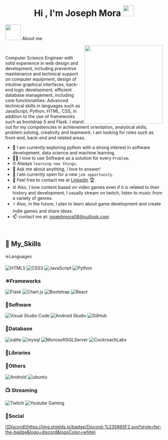 <h1 align="center"><b>Hi , I'm Joseph Mora </b><img src="https://media.giphy.com/media/hvRJCLFzcasrR4ia7z/giphy.gif" width="35"></h1>

 <picture><img src = "https://github.com/7oSkaaa/7oSkaaa/blob/main/Images/about_me.gif?raw=true" width = 50px></picture> About me

<picture> <img align="right" src="https://github.com/7oSkaaa/7oSkaaa/blob/main/Images/Right_Side.gif?raw=true" width = 250px></picture>

<br>
<p text-align: justify >Computer Science Engineer with solid experience in web design and development, including preventive maintenance and technical support on computer equipment, design of intuitive graphical interfaces, back-end logic development, efficient database management, including core functionalities. Advanced technical skills in languages such as JavaScript, Python, HTML, CSS, in addition to the use of frameworks such as bootstrap 5 and Flask. I stand out for my competencies in achievement orientation, analytical skills, problem solving, creativity and teamwork. I am looking for roles such as front-end, back-end and related areas.</p>

- 🌱 I am currently exploring python with a strong interest in software development, data science and machine learning.
- :technologist: I love to use Software as a solution for every `Problem`.
- :nerd_face: Always `learning new things`.
- 💬 Ask me about anything, I love to answer!
- :thinking: I am currently open for a new `job opportunity`.
- 🤝 Feel free to contact me at [LinkedIn](https://www.linkedin.com/in/joseph-mora-quimis-312604260/) 🏆.
- 🌐 Also, I love content based on video games even if it is related to their history and development, I usually stream on twitch, listen to music from a variety of genres.
- ⚡ Also, in the future, I plan to learn about game development and create indie games and share ideas.
- 📫 contact me at: josephmora08@outlook.com
<br>

## 🚀 My_Skills

☕️Languages


![HTML5](https://img.shields.io/badge/HTML5%20-%23E34F26.svg?style=for-the-badge&logo=html5&logoColor=white)
![CSS3](https://img.shields.io/badge/CSS%20-%231572B6.svg?style=for-the-badge&logo=css3&logoColor=white)
![JavaScript](https://img.shields.io/badge/JavaScript%20-%23F7DF1E.svg?style=for-the-badge&logo=javascript&logoColor=black)
![Python](https://img.shields.io/badge/python-3670A0?style=for-the-badge&logo=python&logoColor=ffdd54)

### ⚛️Frameworks
![Flask](https://img.shields.io/badge/flask-%23000.svg?style=for-the-badge&logo=flask&logoColor=white)
![Chart.js](https://img.shields.io/badge/chart.js-F5788D.svg?style=for-the-badge&logo=chart.js&logoColor=white)
![Bootstrap](https://img.shields.io/badge/Bootstrap-7952B3.svg?style=for-the-badge&logo=bootstrap&logoColor=white)
![React](https://img.shields.io/badge/react-%2320232a.svg?style=for-the-badge&logo=react&logoColor=%2361DAFB)

### 📝Software

![Visual Studio Code](https://img.shields.io/badge/Visual%20Studio%20Code-0078d7.svg?style=for-the-badge&logo=visual-studio-code&logoColor=white)
![Android Studio](https://img.shields.io/badge/Android%20Studio-3DDC84.svg?style=for-the-badge&logo=androidstudio&logoColor=white)
![GitHub](https://img.shields.io/badge/github-%23121011.svg?style=for-the-badge&logo=github&logoColor=white)

### 🐬Database

![sqlite](https://img.shields.io/badge/sqlite-003B57.svg?style=for-the-badge&logo=sqlite&logoColor=white)
![mysql](https://img.shields.io/badge/mysql-4479A1.svg?style=for-the-badge&logo=mysql&logoColor=white)
![MicrosoftSQLServer](https://img.shields.io/badge/Microsoft%20SQL%20Server-CC2927?style=for-the-badge&logo=microsoft%20sql%20server&logoColor=white)
![CockroachLabs](https://img.shields.io/badge/Cockroach%20Labs-6933FF?style=for-the-badge&logo=Cockroach%20Labs&logoColor=white)


### 📘Libraries



### 🐙Others

![Android](https://img.shields.io/badge/Android-44A833.svg?style=for-the-badge&logo=android&logoColor=white)
![ubuntu](https://img.shields.io/badge/ubuntu-E95420.svg?style=for-the-badge&logo=ubuntu&logoColor=white)

### 📺 Streaming
![Twitch](https://img.shields.io/badge/Twitch-9347FF?style=for-the-badge&logo=twitch&logoColor=white)
![Youtube Gaming](https://img.shields.io/badge/Youtube%20Gaming-FF0000?style=for-the-badge&logo=Youtubegaming&logoColor=white)

### 💬Social
<a href= " https://www.google.com/search?q=framework+para+desarrollo+&sca_esv=ae093cb415ffb20d&rlz=1C1VDKB_esEC1079EC1079&biw=1366&bih=599&sxsrf=ADLYWIKGhLP_Tyf6Zsxr_lB4o0l8XGWC4w%3A1731441638587&ei=5rMzZ6m-I9KNwbkP96Tu-AQ&ved=0ahUKEwipycTeyteJAxXSRjABHXeSG08Q4dUDCA8&uact=5&oq=framework+para+desarrollo+&gs_lp=Egxnd3Mtd2l6LXNlcnAiGmZyYW1ld29yayBwYXJhIGRlc2Fycm9sbG8gMgoQIxiABBgnGIoFMgoQABiABBhDGIoFMgUQABiABDIFEAAYgAQyBRAAGIAEMgYQABgWGB4yBhAAGBYYHjIGEAAYFhgeMgYQABgWGB4yBhAAGBYYHkijB1CtBFitBHABeAGQAQCYAa8CoAGvAqoBAzMtMbgBA8gBAPgBAZgCAqACyALCAgoQABiwAxjWBBhHwgINEAAYgAQYsAMYQxiKBZgDAIgGAZAGCpIHBTEuMy0xoAesCA&sclient=gws-wiz-serp">
 ![Discord](https://img.shields.io/badge/Discord-%235865F2.svg?style=for-the-badge&logo=discord&logoColor=white) </a>
